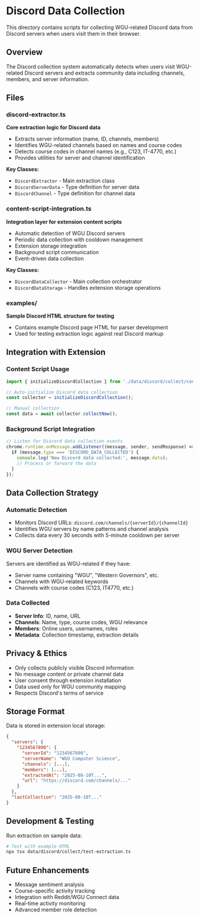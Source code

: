 # Discord Data Collection

This directory contains scripts for collecting WGU-related Discord data from Discord servers when users visit them in their browser.

## Overview

The Discord collection system automatically detects when users visit WGU-related Discord servers and extracts community data including channels, members, and server information.

## Files

### discord-extractor.ts
**Core extraction logic for Discord data**

- Extracts server information (name, ID, channels, members)
- Identifies WGU-related channels based on names and course codes
- Detects course codes in channel names (e.g., C123, IT-4770, etc.)
- Provides utilities for server and channel identification

**Key Classes:**
- `DiscordExtractor` - Main extraction class
- `DiscordServerData` - Type definition for server data
- `DiscordChannel` - Type definition for channel data

### content-script-integration.ts
**Integration layer for extension content scripts**

- Automatic detection of WGU Discord servers
- Periodic data collection with cooldown management
- Extension storage integration
- Background script communication
- Event-driven data collection

**Key Classes:**
- `DiscordDataCollector` - Main collection orchestrator
- `DiscordDataStorage` - Handles extension storage operations

### examples/
**Sample Discord HTML structure for testing**

- Contains example Discord page HTML for parser development
- Used for testing extraction logic against real Discord markup

## Integration with Extension

### Content Script Usage

```typescript
import { initializeDiscordCollection } from './data/discord/collect/content-script-integration.js';

// Auto-initialize Discord data collection
const collector = initializeDiscordCollection();

// Manual collection
const data = await collector.collectNow();
```

### Background Script Integration

```typescript
// Listen for Discord data collection events
chrome.runtime.onMessage.addListener((message, sender, sendResponse) => {
  if (message.type === 'DISCORD_DATA_COLLECTED') {
    console.log('New Discord data collected:', message.data);
    // Process or forward the data
  }
});
```

## Data Collection Strategy

### Automatic Detection
- Monitors Discord URLs: `discord.com/channels/{serverId}/{channelId}`
- Identifies WGU servers by name patterns and channel analysis
- Collects data every 30 seconds with 5-minute cooldown per server

### WGU Server Detection
Servers are identified as WGU-related if they have:
- Server name containing "WGU", "Western Governors", etc.
- Channels with WGU-related keywords
- Channels with course codes (C123, IT4770, etc.)

### Data Collected
- **Server Info**: ID, name, URL
- **Channels**: Name, type, course codes, WGU relevance
- **Members**: Online users, usernames, roles
- **Metadata**: Collection timestamp, extraction details

## Privacy & Ethics

- Only collects publicly visible Discord information
- No message content or private channel data
- User consent through extension installation
- Data used only for WGU community mapping
- Respects Discord's terms of service

## Storage Format

Data is stored in extension local storage:

```json
{
  "servers": {
    "1234567890": {
      "serverId": "1234567890",
      "serverName": "WGU Computer Science",
      "channels": [...],
      "members": [...],
      "extractedAt": "2025-08-10T...",
      "url": "https://discord.com/channels/..."
    }
  },
  "lastCollection": "2025-08-10T..."
}
```

## Development & Testing

Run extraction on sample data:
```bash
# Test with example HTML
npx tsx data/discord/collect/test-extraction.ts
```

## Future Enhancements

- Message sentiment analysis
- Course-specific activity tracking
- Integration with Reddit/WGU Connect data
- Real-time activity monitoring
- Advanced member role detection